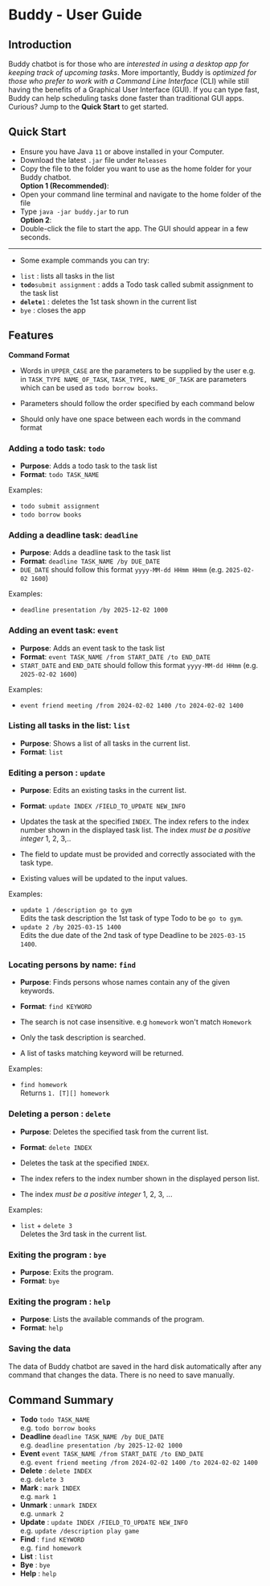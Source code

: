 # Buddy - User Guide

## Introduction

Buddy chatbot is for those who are *interested in using a desktop app for keeping track of upcoming tasks*. More
importantly, Buddy is
*optimized for those who prefer to work with a Command Line Interface* (CLI) while still having the benefits of a
Graphical User Interface (GUI). If you can type fast, Buddy can help scheduling tasks done faster than
traditional GUI apps. Curious? Jump to the **Quick Start** to get started.

## Quick Start

- Ensure you have Java `11` or above installed in your Computer.
- Download the latest `.jar` file under `Releases`
- Copy the file to the folder you want to use as the home folder for your Buddy chatbot.
  <br>**Option 1 (Recommended)**:
- Open your command line terminal and navigate to the home folder of the file
- Type ```java -jar buddy.jar``` to run
  <br>**Option 2**:
- Double-click the file to start the app. The GUI should appear in a few seconds.

---

- Some example commands you can try:

* `list` : lists all tasks in the list
* **`todo`**`submit assignment` : adds a Todo task called submit assignment to the task list
* **`delete`**`1` : deletes the 1st task shown in the current list
* `bye` : closes the app

## Features

**Command Format**

* Words in `UPPER_CASE` are the parameters to be supplied by the user e.g. in `TASK_TYPE NAME_OF_TASK`,
  `TASK_TYPE, NAME_OF_TASK` are parameters which
  can be used as `todo borrow books`.

* Parameters should follow the order specified by each command below
* Should only have one space between each words in the command format

### Adding a todo task: `todo`

- **Purpose**: Adds a todo task to the task list
- **Format**: `todo TASK_NAME`

Examples:

* `todo submit assignment`
* `todo borrow books`

### Adding a deadline task: `deadline`

- **Purpose**: Adds a deadline task to the task list
- **Format**: `deadline TASK_NAME /by DUE_DATE`
- `DUE_DATE` should follow this format `yyyy-MM-dd HHmm HHmm` (e.g. `2025-02-02 1600`)

Examples:

* `deadline presentation /by 2025-12-02 1000`

### Adding an event task: `event`

- **Purpose**: Adds an event task to the task list
- **Format**: `event TASK_NAME /from START_DATE /to END_DATE`
- `START_DATE` and `END_DATE` should follow this format `yyyy-MM-dd HHmm` (e.g. `2025-02-02 1600`)

Examples:

* `event friend meeting /from 2024-02-02 1400 /to 2024-02-02 1400`

### Listing all tasks in the list: `list`

- **Purpose**: Shows a list of all tasks in the current list.
- **Format**: `list`

### Editing a person : `update`

- **Purpose**: Edits an existing tasks in the current list.
- **Format**: `update INDEX /FIELD_TO_UPDATE NEW_INFO`

- Updates the task at the specified `INDEX`. The index refers to the index number shown in the displayed task list. The
  index *must be a positive integer* 1, 2, 3,..
- The field to update must be provided and correctly associated with the task type.
- Existing values will be updated to the input values.

Examples:

- `update 1 /description go to gym` \
  Edits the task description the 1st task of type Todo to be `go to gym`.
- `update 2 /by 2025-03-15 1400`\
  Edits the due date of the 2nd task of type Deadline to be `2025-03-15 1400`.

### Locating persons by name: `find`

- **Purpose**: Finds persons whose names contain any of the given keywords.
- **Format**: `find KEYWORD`


- The search is not case insensitive. e.g `homework` won't match `Homework`
- Only the task description is searched.
- A list of tasks matching keyword will be returned.

Examples:

- `find homework`\
  Returns `1. [T][] homework`

### Deleting a person : `delete`

- **Purpose**: Deletes the specified task from the current list.
- **Format**: `delete INDEX`


- Deletes the task at the specified `INDEX`.
- The index refers to the index number shown in the displayed person list.
- The index *must be a positive integer* 1, 2, 3, ...

Examples:

- `list` +
  `delete 3` \
  Deletes the 3rd task in the current list.

### Exiting the program : `bye`

- **Purpose**: Exits the program.
- **Format**: `bye`

### Exiting the program : `help`

- **Purpose**: Lists the available commands of the program.
- **Format**: `help`

### Saving the data

The data of Buddy chatbot are saved in the hard disk automatically after any command that changes the data.
There is no need to save manually.

## Command Summary

* **Todo** `todo TASK_NAME`<br> e.g. `todo borrow books`
* **Deadline** `deadline TASK_NAME /by DUE_DATE` <br>
  e.g. `deadline presentation /by 2025-12-02 1000`
* **Event** `event TASK_NAME /from START_DATE /to END_DATE` <br>
  e.g. `event friend meeting /from 2024-02-02 1400 /to 2024-02-02 1400`
* **Delete** : `delete INDEX` <br> e.g. `delete 3`
* **Mark** : `mark INDEX` <br> e.g. `mark 1`
* **Unmark** : `unmark INDEX` <br>
  e.g. `unmark 2`
* **Update** : `update INDEX /FIELD_TO_UPDATE NEW_INFO` <br>
  e.g. `update /description play game`
* **Find** : `find KEYWORD` <br>
  e.g. `find homework`
* **List** : `list`
* **Bye** : `bye`
* **Help** : `help`




